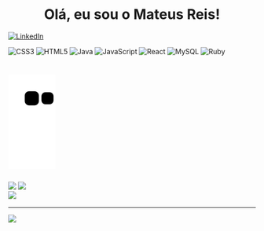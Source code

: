 
 <h1 align="center"> Olá, eu sou o Mateus Reis! </h1>



[![LinkedIn](https://img.shields.io/badge/LinkedIn-%230077B5.svg?logo=linkedin&logoColor=white)](https://linkedin.com/in/mateus-m-reis/) 


![CSS3](https://img.shields.io/badge/css3-%231572B6.svg?style=for-the-badge&logo=css3&logoColor=white) ![HTML5](https://img.shields.io/badge/html5-%23E34F26.svg?style=for-the-badge&logo=html5&logoColor=white) ![Java](https://img.shields.io/badge/java-%23ED8B00.svg?style=for-the-badge&logo=java&logoColor=white) ![JavaScript](https://img.shields.io/badge/javascript-%23323330.svg?style=for-the-badge&logo=javascript&logoColor=%23F7DF1E) ![React](https://img.shields.io/badge/react-%2320232a.svg?style=for-the-badge&logo=react&logoColor=%2361DAFB) ![MySQL](https://img.shields.io/badge/mysql-%2300f.svg?style=for-the-badge&logo=mysql&logoColor=white) ![Ruby](https://img.shields.io/badge/ruby-%23CC342D.svg?style=for-the-badge&logo=ruby&logoColor=white)


# ![Snake animation](https://github.com/MateusReis25/MateusReis25/blob/output/github-contribution-grid-snake.svg)



![](https://github-readme-stats.vercel.app/api?username=MateusReis25&theme=dark&hide_border=true&include_all_commits=true&count_private=false)
![](https://github-readme-streak-stats.herokuapp.com/?user=MateusReis25&theme=dark&hide_border=true)<br/>
![](https://github-readme-stats.vercel.app/api/top-langs/?username=MateusReis25&theme=dark&hide_border=true&include_all_commits=true&count_private=false&layout=compact)


---
[![](https://visitcount.itsvg.in/api?id=MateusReis25&icon=2&color=12)](https://visitcount.itsvg.in)

 



